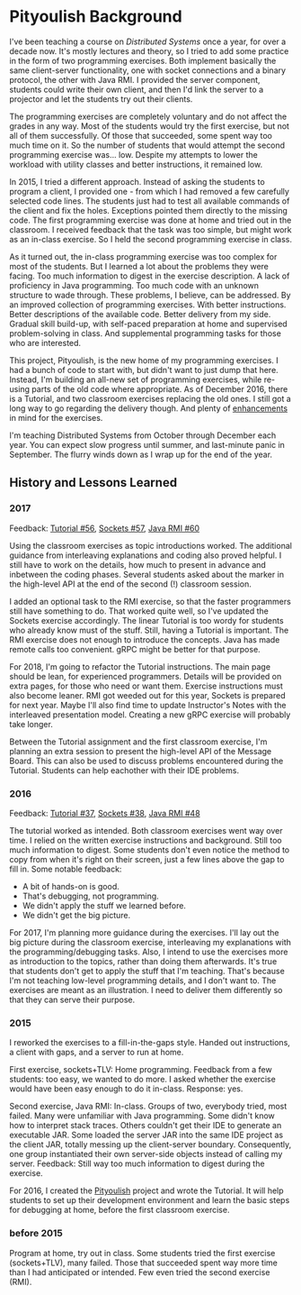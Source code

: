 # Pityoulish Background

I've been teaching a course on _Distributed Systems_ once a year, for over a decade now. It's mostly lectures and theory, so I tried to add some practice in the form of two programming exercises. Both implement basically the same client-server functionality, one with socket connections and a binary protocol, the other with Java RMI. I provided the server component, students could write their own client, and then I'd link the server to a projector and let the students try out their clients.

The programming exercises are completely voluntary and do not affect the grades in any way. Most of the students would try the first exercise, but not all of them successfully. Of those that succeeded, some spent way too much time on it. So the number of students that would attempt the second programming exercise was... low. Despite my attempts to lower the workload with utility classes and better instructions, it remained low.

In 2015, I tried a different approach. Instead of asking the students to program a client, I provided one - from which I had removed a few carefully selected code lines. The students just had to test all available commands of the client and fix the holes. Exceptions pointed them directly to the missing code.
The first programming exercise was done at home and tried out in the classroom. I received feedback that the task was too simple, but might work as an in-class exercise. So I held the second programming exercise in class.

As it turned out, the in-class programming exercise was too complex for most of the students. But I learned a lot about the problems they were facing. Too much information to digest in the exercise description. A lack of proficiency in Java programming. Too much code with an unknown structure to wade through.
These problems, I believe, can be addressed. By an improved collection of programming exercises. With better instructions. Better descriptions of the available code. Better delivery from my side. Gradual skill build-up, with self-paced preparation at home and supervised problem-solving in class. And supplemental programming tasks for those who are interested.

This project, Pityoulish, is the new home of my programming exercises. I had a bunch of code to start with, but didn't want to just dump that here. Instead, I'm building an all-new set of programming exercises, while re-using parts of the old code where appropriate. As of December 2016, there is a Tutorial, and two classroom exercises replacing the old ones. I still got a long way to go regarding the delivery though. And plenty of [enhancements](https://github.com/rolandweber/pityoulish/issues?q=is%3Aissue+is%3Aopen+label%3Aenhancement) in mind for the exercises.

I'm teaching Distributed Systems from October through December each year. You can expect slow progress until summer, and last-minute panic in September. The flurry winds down as I wrap up for the end of the year.

## History and Lessons Learned

### 2017

Feedback:
[Tutorial #56](https://github.com/rolandweber/pityoulish/issues/56),
[Sockets #57](https://github.com/rolandweber/pityoulish/issues/57),
[Java RMI #60](https://github.com/rolandweber/pityoulish/issues/60)

Using the classroom exercises as topic introductions worked. The additional guidance from interleaving explanations and coding also proved helpful. I still have to work on the details, how much to present in advance and inbetween the coding phases.
Several students asked about the marker in the high-level API at the end of the second (!) classroom session.

I added an optional task to the RMI exercise, so that the faster programmers still have something to do. That worked quite well, so I've updated the Sockets exercise accordingly.
The linear Tutorial is too wordy for students who already know must of the stuff. Still, having a Tutorial is important.
The RMI exercise does not enough to introduce the concepts. Java has made remote calls too convenient. gRPC might be better for that purpose.

For 2018, I'm going to refactor the Tutorial instructions. The main page should be lean, for experienced programmers. Details will be provided on extra pages, for those who need or want them.
Exercise instructions must also become leaner. RMI got weeded out for this year, Sockets is prepared for next year.
Maybe I'll also find time to update Instructor's Notes with the interleaved presentation model.
Creating a new gRPC exercise will probably take longer.

Between the Tutorial assignment and the first classroom exercise, I'm planning an extra session to present the high-level API of the Message Board. This can also be used to discuss problems encountered during the Tutorial. Students can help eachother with their IDE problems.


### 2016

Feedback:
[Tutorial #37](https://github.com/rolandweber/pityoulish/issues/37),
[Sockets #38](https://github.com/rolandweber/pityoulish/issues/38),
[Java RMI #48](https://github.com/rolandweber/pityoulish/issues/48)

The tutorial worked as intended. Both classroom exercises went way over time. I relied on the written exercise instructions and background. Still too much information to digest. Some students don't even notice the method to copy from when it's right on their screen, just a few lines above the gap to fill in. Some notable feedback:
* A bit of hands-on is good.
* That's debugging, not programming.
* We didn't apply the stuff we learned before.
* We didn't get the big picture.

For 2017, I'm planning more guidance during the exercises. I'll lay out the big picture during the classroom exercise, interleaving my explanations with the programming/debugging tasks. Also, I intend to use the exercises more as introduction to the topics, rather than doing them afterwards.
It's true that students don't get to apply the stuff that I'm teaching. That's because I'm not teaching low-level programming details, and I don't want to. The exercises are meant as an illustration. I need to deliver them differently so that they can serve their purpose.

### 2015
I reworked the exercises to a fill-in-the-gaps style. Handed out instructions, a client with gaps, and a server to run at home.

First exercise, sockets+TLV: Home programming. Feedback from a few students: too easy, we wanted to do more. I asked whether the exercise would have been easy enough to do it in-class. Response: yes.

Second exercise, Java RMI: In-class. Groups of two, everybody tried, most failed. Many were unfamiliar with Java programming. Some didn't know how to interpret stack traces. Others couldn't get their IDE to generate an executable JAR. Some loaded the server JAR into the same IDE project as the client JAR, totally messing up the client-server boundary. Consequently, one group instantiated their own server-side objects instead of calling my server. Feedback: Still way too much information to digest during the exercise.

For 2016,
I created the [Pityoulish](https://github.com/rolandweber/pityoulish) project and wrote the Tutorial. It will help students to set up their development environment and learn the basic steps for debugging at home, before the first classroom exercise.

### before 2015
Program at home, try out in class. Some students tried the first exercise (sockets+TLV), many failed. Those that succeeded spent way more time than I had anticipated or intended. Few even tried the second exercise (RMI).
